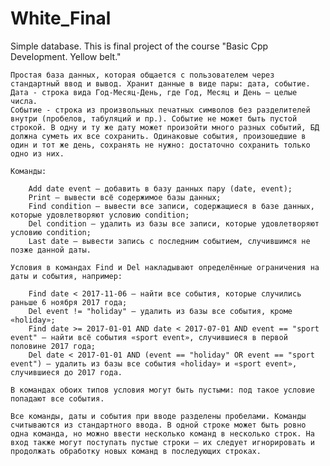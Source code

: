 # White_Final
Simple database. This is final project of the course "Basic Cpp Development. Yellow belt."

	Простая база данных, которая общается с пользователем через стандартный ввод и вывод. Хранит данные в виде пары: дата, событие.
	Дата - строка вида Год-Месяц-День, где Год, Месяц и День — целые числа.
	Событие - строка из произвольных печатных символов без разделителей внутри (пробелов, табуляций и пр.). Событие не может быть пустой строкой. В одну и ту же дату может произойти много разных событий, БД должна суметь их все сохранить. Одинаковые события, произошедшие в один и тот же день, сохранять не нужно: достаточно сохранить только одно из них.
	
	Команды:

		Add date event — добавить в базу данных пару (date, event);
		Print — вывести всё содержимое базы данных;
		Find condition — вывести все записи, содержащиеся в базе данных, которые удовлетворяют условию condition;
		Del condition — удалить из базы все записи, которые удовлетворяют условию condition;
		Last date — вывести запись с последним событием, случившимся не позже данной даты.
	
	Условия в командах Find и Del накладывают определённые ограничения на даты и события, например:

		Find date < 2017-11-06 — найти все события, которые случились раньше 6 ноября 2017 года;
		Del event != "holiday" — удалить из базы все события, кроме «holiday»;
		Find date >= 2017-01-01 AND date < 2017-07-01 AND event == "sport event" — найти всё события «sport event», случившиеся в первой половине 2017 года;
		Del date < 2017-01-01 AND (event == "holiday" OR event == "sport event") — удалить из базы все события «holiday» и «sport event», случившиеся до 2017 года.

	В командах обоих типов условия могут быть пустыми: под такое условие попадают все события.

	Все команды, даты и события при вводе разделены пробелами. Команды считываются из стандартного ввода. В одной строке может быть ровно одна команда, но можно ввести несколько команд в несколько строк. На вход также могут поступать пустые строки — их следует игнорировать и продолжать обработку новых команд в последующих строках.
	
	
